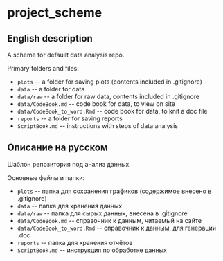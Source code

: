 # project_scheme

## English description
A scheme for defauilt data analysis repo.   

Primary folders and files:   

* `plots`         -- a folder for saving plots (contents included in .gitignore)
* `data`          -- a folder for data   
* `data/raw`                  -- a folder for raw data, contents included in .gitignore
* `data/CodeBook.md`          -- code book for data, to view on site   
* `data/CodeBook_to_word.Rmd` -- code book for data, to knit a doc file   
* `reports`       -- a folder for saving reports    
* `ScriptBook.md` -- instructions with steps of data analysis    

## Описание на русском   
Шаблон репозитория под анализ данных.   

Основные файлы и папки:   

* `plots`         -- папка для сохранения графиков (содержимое внесено в .gitignore)   
* `data`          -- папка для хранения данных
* `data/raw`                  -- папка для сырых данных, внесена в .gitignore
* `data/CodeBook.md`          -- справочник к данным, читаемый на сайте   
* `data/CodeBook_to_word.Rmd` -- справочник к данным, для генерации .doc   
* `reports`       -- папка для хранения отчётов   
* `ScriptBook.md` -- инструкция по обработке данных   
